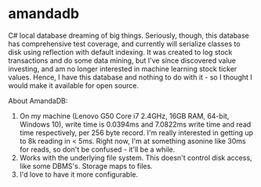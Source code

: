 # amandadb
C# local database dreaming of big things.  Seriously, though, this database has comprehensive test coverage, and currently will serialize classes to disk using reflection with default indexing.  It was created to log stock transactions and do some data mining, but I've since discovered value investing, and am no longer interested in machine learning stock ticker values.  Hence, I have this database and nothing to do with it - so I thought I would make it available for open source.

About AmandaDB:
<ol>
<li>On my machine (Lenovo G50 Core i7 2.4GHz, 16GB RAM, 64-bit, Windows 10), write time is 0.0394ms and 7.0822ms write time and read time respectively, per 256 byte record.  I'm really interested in getting up to 8k reading in < 5ms.  Right now, I'm at something asonine like 30ms for reads, so don't be confused - it'll be a while.</li>
<li>Works with the underlying file system.  This doesn't control disk access, like some DBMS's.  Storage maps to files.</li>
<li>I'd love to have it more configurable.</li>
</ol>

